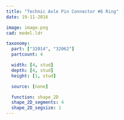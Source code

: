 ```yaml
---
title: "Technic Axle Pin Connector #6 Ring"
date: 19-11-2016

image: image.png
cad: model.ldr

taxonomy:
  part: ["32014", "32062"]
  partcount: 4

  width: [4, stud]
  depth: [4, stud]
  height: [1, stud]

  source: [none]

  function: shape_2D
  shape_2D_segments: 4
  shape_2D_segsize: 1
---
```

